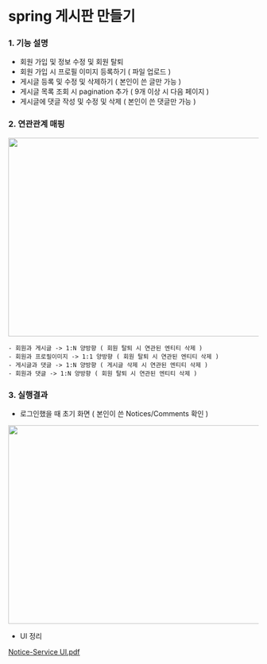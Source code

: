 # spring 게시판 만들기

### 1. 기능 설명
- 회원 가입 및 정보 수정 및 회원 탈퇴
- 회원 가입 시 프로필 이미지 등록하기 ( 파일 업로드 ) 
- 게시글 등록 및 수정 및 삭제하기 ( 본인이 쓴 글만 가능 )
- 게시글 목록 조회 시 pagination 추가 ( 9개 이상 시 다음 페이지 )
- 게시글에 댓글 작성 및 수정 및 삭제 ( 본인이 쓴 댓글만 가능 )





### 2. 연관관계 매핑
<div align="center">
  <img src="https://user-images.githubusercontent.com/79985588/209905811-b6a16e9b-2bdd-455b-8c8a-7f10a9252278.png" width="600" height="400">
    <br/>
</div>


    - 회원과 게시글 -> 1:N 양방향 ( 회원 탈퇴 시 연관된 엔티티 삭제 ) 
    - 회원과 프로필이미지 -> 1:1 양방향 ( 회원 탈퇴 시 연관된 엔티티 삭제 )
    - 게시글과 댓글 -> 1:N 양방향 ( 게시글 삭제 시 연관된 엔티티 삭제 )
    - 회원과 댓글 -> 1:N 양방향 ( 회원 탈퇴 시 연관된 엔티티 삭제 )



### 3. 실행결과
- 로그인했을 때 초기 화면 ( 본인이 쓴 Notices/Comments 확인 )
<div align="center">
    <img src="https://user-images.githubusercontent.com/79985588/209906227-5332a4fd-d389-49c8-8f54-7bc2b14c02fc.png" 
    width="800" height="400">
</div>


- UI 정리 


[Notice-Service UI.pdf](https://github.com/dlask913/NoticeBoard/files/10317884/Notice-Service.UI.pdf)

